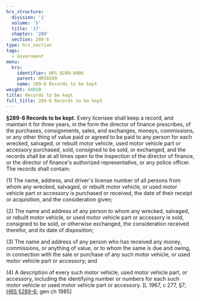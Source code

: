 ```yaml
---
hrs_structure:
  division: '1'
  volume: '5'
  title: '17'
  chapter: '289'
  section: 289-6
type: hrs_section
tags:
  - Government
menu:
  hrs:
    identifier: HRS_0289-0006
    parent: HRS0289
    name: 289-6 Records to be kept
weight: 44030
title: Records to be kept
full_title: 289-6 Records to be kept
---
```

**§289**-**6 Records to be kept.** Every licensee shall keep a record, and maintain it for three years, in the form the director of finance prescribes, of the purchases, consignments, sales, and exchanges, moneys, commissions, or any other thing of value paid or agreed to be paid to any person for each wrecked, salvaged, or rebuilt motor vehicle, used motor vehicle part or accessory purchased, sold, consigned to be sold, or exchanged, and the records shall be at all times open to the inspection of the director of finance, or the director of finance's authorized representative, or any police officer. The records shall contain:

(1) The name, address, and driver's license number of all persons from whom any wrecked, salvaged, or rebuilt motor vehicle, or used motor vehicle part or accessory is purchased or received, the date of their receipt or acquisition, and the consideration given;

(2) The name and address of any person to whom any wrecked, salvaged, or rebuilt motor vehicle, or used motor vehicle part or accessory is sold, consigned to be sold, or otherwise exchanged, the consideration received therefor, and its date of disposition;

(3) The name and address of any person who has received any money, commissions, or anything of value, or to whom the same is due and owing, in connection with the sale or purchase of any such motor vehicle, or used motor vehicle part or accessory; and

(4) A description of every such motor vehicle, used motor vehicle part, or accessory, including the identifying number or numbers for each such motor vehicle or used motor vehicle part or accessory. [L 1967, c 277, §7; [HRS §289-6](/title-17/chapter-289/section-289-6/); gen ch 1985]